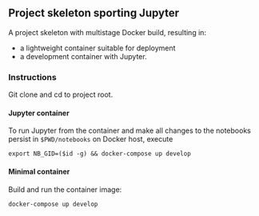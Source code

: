 ## Project skeleton sporting Jupyter

A project skeleton with multistage Docker build, resulting in:
* a lightweight container suitable for deployment
* a development container with Jupyter.


### Instructions
Git clone and cd to project root.

#### Jupyter container

To run Jupyter from the container and make all changes to the notebooks persist in `$PWD/notebooks` on Docker host, execute

`export NB_GID=($id -g) && docker-compose up develop`

#### Minimal container
Build and run the container image:

`docker-compose up develop`
